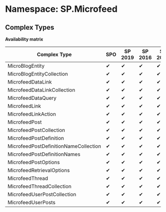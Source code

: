 # Namespace: SP.Microfeed

## Complex Types

**Availability matrix**

Complex Type | SPO | SP 2019 | SP 2016 | SP 2013
----------|-----|---------|---------|--------
MicroBlogEntity | ✔ | ✔ | ✔ | ✔
MicroBlogEntityCollection | ✔ | ✔ | ✔ | ✔
MicrofeedDataLink | ✔ | ✔ | ✔ | ✔
MicrofeedDataLinkCollection | ✔ | ✔ | ✔ | ✔
MicrofeedDataQuery | ✔ | ✔ | ✔ | ✔
MicrofeedLink | ✔ | ✔ | ✔ | ✔
MicrofeedLinkAction | ✔ | ✔ | ✔ | ✔
MicrofeedPost | ✔ | ✔ | ✔ | ✔
MicrofeedPostCollection | ✔ | ✔ | ✔ | ✔
MicrofeedPostDefinition | ✔ | ✔ | ✔ | ✔
MicrofeedPostDefinitionNameCollection | ✔ | ✔ | ✔ | ✔
MicrofeedPostDefinitionNames | ✔ | ✔ | ✔ | ✔
MicrofeedPostOptions | ✔ | ✔ | ✔ | ✔
MicrofeedRetrievalOptions | ✔ | ✔ | ✔ | ✔
MicrofeedThread | ✔ | ✔ | ✔ | ✔
MicrofeedThreadCollection | ✔ | ✔ | ✔ | ✔
MicrofeedUserPostCollection | ✔ | ✔ | ✔ | ✔
MicrofeedUserPosts | ✔ | ✔ | ✔ | ✔
